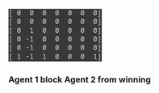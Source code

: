 ![Agent 1 block Agent 2 from winning](https://github.com/Kayzwer/Connect-4-with-DRL/blob/master/image.png)
<h3>Agent 1 block Agent 2 from winning</h3>
